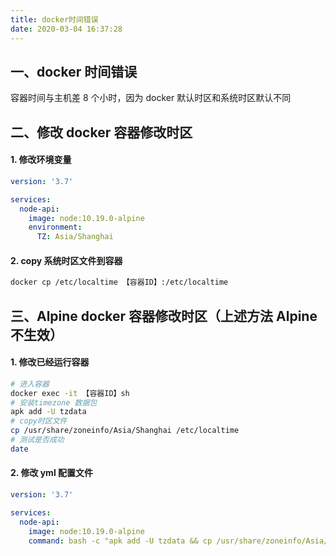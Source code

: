 ```yaml
---
title: docker时间错误
date: 2020-03-04 16:37:28
---
```

## 一、docker 时间错误

容器时间与主机差 8 个小时，因为 docker 默认时区和系统时区默认不同

## 二、修改 docker 容器修改时区

#### 1. 修改环境变量

```yml
version: '3.7'

services:
  node-api:
    image: node:10.19.0-alpine
    environment:
      TZ: Asia/Shanghai
```

#### 2. copy 系统时区文件到容器

```bash
docker cp /etc/localtime 【容器ID】:/etc/localtime
```

## 三、Alpine docker 容器修改时区（上述方法 Alpine 不生效）

#### 1. 修改已经运行容器

```bash
# 进入容器
docker exec -it 【容器ID】sh
# 安装timezone 数据包
apk add -U tzdata
# copy时区文件
cp /usr/share/zoneinfo/Asia/Shanghai /etc/localtime
# 测试是否成功
date
```

#### 2. 修改 yml 配置文件

```yml
version: '3.7'

services:
  node-api:
    image: node:10.19.0-alpine
    command: bash -c "apk add -U tzdata && cp /usr/share/zoneinfo/Asia/Shanghai /etc/localtime"
```

  